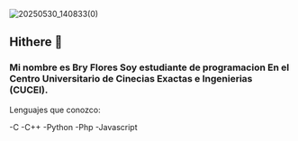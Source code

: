 
![20250530_140833(0)](https://github.com/user-attachments/assets/0b9bc257-4a7b-430b-897d-eea617a77ae2)
 ## Hithere 👋

<!--
**FloresBry/FloresBry** is a ✨ _special_ ✨ repository because its `README.md` (this file) appears on your GitHub profile.

Here are some ideas to get you started:

- 🔭 I’m currently working on ...
- 🌱 I’m currently learning ...
- 👯 I’m looking to collaborate on ...
- 🤔 I’m looking for help with ...
- 💬 Ask me about ...
- 📫 How to reach me: ...
- 😄 Pronouns: ...
- ⚡ Fun fact: ...
-->
### Mi nombre es Bry Flores Soy estudiante de programacion En el Centro Universitario de Cinecias Exactas e Ingenierias (CUCEI).

Lenguajes que conozco:

-C
-C++
-Python
-Php
-Javascript



